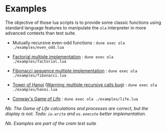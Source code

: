 # Examples

The objective of those lua scripts is to provide some classic functions using standard language features
to manipulate the `ola` interpreter in more advanced contexts than test suite.

- Mutually recursive even-odd functions : `dune exec ola ./examples/even_odd.lua`

- [Factorial multiple implementation](https://en.wikipedia.org/wiki/Factorial) :
`dune exec ola ./examples/factorial.lua`

- [Fibonacci sequence multiple implementation](https://en.wikipedia.org/wiki/Fibonacci_sequence) :
`dune exec ola ./examples/fibonacci.lua`

- [Tower of Hanoi](https://en.wikipedia.org/wiki/Tower_of_Hanoi)
([Warning: multiple recursive calls bug](https://github.com/epatrizio/ola/issues/14)) :
`dune exec ola ./examples/hanoi.lua`

- [Conway's Game of Life](https://en.wikipedia.org/wiki/Conway%27s_Game_of_Life) :
`dune exec ola ./examples/life.lua`

*Nb. The Game of Life calculations and processes are correct, but the display is not.*
*Todo: `io.write` and `os.execute` better implementation.*

*Nb. Examples are part of the cram test suite*
